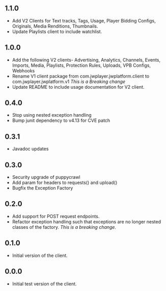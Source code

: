 ## 1.1.0

* Add V2 Clients for Text tracks, Tags, Usage, Player Bidding Configs, Originals, Media Renditions, Thumbnails.
* Update Playlists client to include watchlist.

## 1.0.0

* Add the following V2 clients-
Advertising, Analytics, Channels, Events, Imports, Media, Playlists, Protection Rules, Uploads, VPB Configs, Webhooks
* Rename V1 client package from com.jwplayer.jwplatform.client to com.jwplayer.jwplatform.v1  _This is a Breaking change_
* Update README to include usage documentation for V2 client.

## 0.4.0

* Stop using nested exception handling
* Bump junit dependency to v4.13 for CVE patch

## 0.3.1

* Javadoc updates

## 0.3.0

* Security upgrade of puppycrawl
* Add param for headers to requests() and upload()
* Bugfix the Exception Factory

## 0.2.0

* Add support for POST request endpoints.
* Refactor exception handling such that exceptions are no longer nested classes of the factory. _This is a breaking
  change._

## 0.1.0

* Initial version of the client.

## 0.0.0

* Initial test version of the client.
